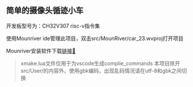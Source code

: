 ## 简单的摄像头循迹小车

开发板型号为：CH32V307 risc-v指令集

使用Mounriver ide管理此项目，双击src/MounRiver/car_23.wvproj打开项目

Mounriver安装软件下载[链接🔗](http://mounriver.com/)

> xmake.lua文件仅用于为vscode生成complie_commands
> 本项目除开src/User/的内容外，使用gbk编码，出现乱码情况请在utf-8和gbk之间切换